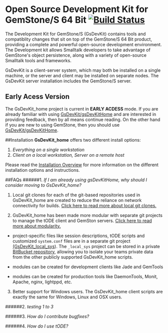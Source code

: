 # Open Source Development Kit for GemStone/S 64 Bit [![Build Status](https://travis-ci.org/GsDevKit/GsDevKit_home.svg?branch=master)](https://travis-ci.org/GsDevKit/GsDevKit_home)

The Development Kit for GemStone/S (GsDevKit) contains tools and compatiblity changes that sit on top of the GemStone/S 64 Bit product, providing a complete and powerful open-source development environment. The Development kit allows Smalltalk developers to take advantage of GemStone's object persistence, along with a variety of open-source Smalltalk tools and frameworks.

GsDevKit is a client-server system, which may both be installed on a single machine, or the server and client may be installed on separate nodes. The GsDevKit server installation includes the GemStone/S server.

## Early Acess Version
The GsDevKit_home project is current in **EARLY ACDESS** mode. If you are already familiar with using [GsDevKit/gsDevKitHome][1] and are interested in providing feedback, then by all means continue reading. On the other hand if you are new to using GemStone, then you should use [GsDevKit/gsDevKitHome][1].

##Installation
**GsDevKit_home** offers two different install options:  

1. *Everything on a single workstation*
2. *Client on a local workstation, Server on a remote host*

Please read the [Installation Overview][2] for more information on the different installation options and instructions.

##FAQs
######1. *If I am already using gsDevKitHome, why should I consider moving to GsDevKit_home?*

1. Local git clones for each of the git-based repositories used in GsDevKit_home are created to reduce the reliance on network connectivity for builds. [Click here to read more about local git clones.][4]

2. GsDevKit_home has been made more modular with separate git projects to manage the tODE client and GemSton servers. [Click here to read more about modularity.][3] 

 - project-specific files like session descriptions, tODE scripts and customized `system.conf` files are in a separate git project [(GsDevKit_local_sys][5]). The `_local_sys` project can be stored in a private [BitBucket repository][6], allowing you to isolate your teams private data from the other publicly supported GsDevKit_home scripts.

 - modules can be created for development clients like Jade and GemTools
 - modules can be created for production tools like DaemonTools, Monit, Apache, nginx, lightppd, etc.

3. Better support for Windows users. The GsDevKit_home client scripts are exactly the same for Windows, Linux and OSX users.

######2. *testing 1 to 3*

######3. *How do I contribute bugfixes?*

######4. *How do I use tODE?*


[1]: https://github.com/GsDevKit/gsDevKitHome#open-source-development-kit-for-gemstones-64-bit-
[2]: docs/installation#installation-overview
[3]: docs/FAQs/moreModular.md
[4]: docs/FAQs/localGitClones.md
[5]: https://github.com/GsDevKit/GsDevKit_sys_local
[6]: https://bitbucket.org/
